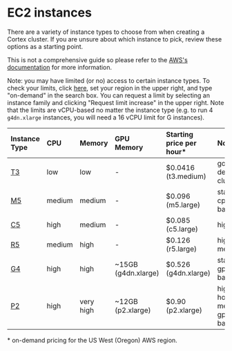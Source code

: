 # EC2 instances

There are a variety of instance types to choose from when creating a Cortex cluster. If you are unsure about which instance to pick, review these options as a starting point.

This is not a comprehensive guide so please refer to the [AWS's documentation](https://aws.amazon.com/ec2/instance-types/) for more information.

Note: you may have limited (or no) access to certain instance types. To check your limits, click [here](https://console.aws.amazon.com/ec2/v2/home?#Limits:), set your region in the upper right, and type "on-demand" in the search box. You can request a limit by selecting an instance family and clicking "Request limit increase" in the upper right. Note that the limits are vCPU-based no matter the instance type (e.g. to run 4 `g4dn.xlarge` instances, you will need a 16 vCPU limit for G instances).

| Instance Type                                       | CPU    | Memory    | GPU Memory               | Starting price per hour* | Notes                      |
| :---                                                | :---   | :---      | :---                     | :---                     | :---                       |
| [T3](https://aws.amazon.com/ec2/instance-types/t3/) | low    | low       | -                        | $0.0416 (t3.medium)      | good for dev clusters      |
| [M5](https://aws.amazon.com/ec2/instance-types/m5/) | medium | medium    | -                        | $0.096 (m5.large)        | standard cpu-based         |
| [C5](https://aws.amazon.com/ec2/instance-types/c5/) | high   | medium    | -                        | $0.085 (c5.large)        | high cpu                   |
| [R5](https://aws.amazon.com/ec2/instance-types/r5/) | medium | high      | -                        | $0.126 (r5.large)        | high memory                |
| [G4](https://aws.amazon.com/ec2/instance-types/g4/) | high   | high      | ~15GB (g4dn.xlarge)      | $0.526 (g4dn.xlarge)     | standard gpu-based         |
| [P2](https://aws.amazon.com/ec2/instance-types/p2/) | high   | very high | ~12GB (p2.xlarge)        | $0.90 (p2.xlarge)        | high host memory gpu-based |

&ast; on-demand pricing for the US West (Oregon) AWS region.

